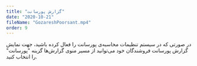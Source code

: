```yaml
---
title: "گزارش پورسانت"
date: "2020-10-21"
fileName: "GozareshPoorsant.mp4"
order: 9
---
```


در صورتی که در سیستم تنظیمات محاسبه‌ی پورسانت را فعال کرده باشید، جهت نمایش گزارش پورسانت فروشندگان خود می‌توانید از مسیر منوی گزارش‌ها گزینه "پورسانت" را انتخاب کنید.
